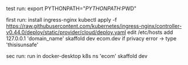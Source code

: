 test run:
export PYTHONPATH="${PYTHONPATH}:$PWD"

first run:
install  ingress-nginx
    kubectl apply -f https://raw.githubusercontent.com/kubernetes/ingress-nginx/controller-v0.44.0/deploy/static/provider/cloud/deploy.yaml
edit /etc/hosts 
    add 127.0.0.1 'domain_name'
skaffold dev
ecom.dev
if privacy error -> type 'thisisunsafe'

sec run:
run in docker-desktop k8s ns 'ecom'
skaffold dev